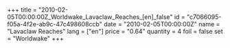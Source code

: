+++
title = "2010-02-05T00:00:00Z_Worldwake_Lavaclaw_Reaches_[en]_false"
id = "c7066095-f05a-4f2e-ab9c-47c498608ccb"
date = "2010-02-05T00:00:00Z"
name = "Lavaclaw Reaches"
lang = ["en"]
price = "0.64"
quantity = 4
foil = false
set = "Worldwake"
+++
